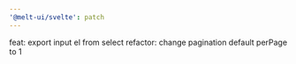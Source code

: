 ```yaml
---
'@melt-ui/svelte': patch
---
```


feat: export input el from select
refactor: change pagination default perPage to 1